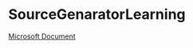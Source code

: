 # SourceGenaratorLearning

[Microsoft Document](https://learn.microsoft.com/ja-jp/dotnet/csharp/roslyn-sdk/source-generators-overview)
